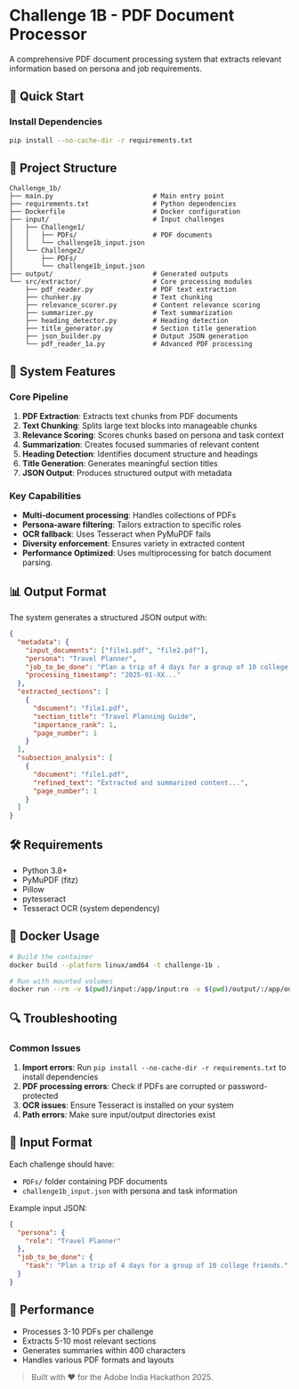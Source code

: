 # Challenge 1B - PDF Document Processor

A comprehensive PDF document processing system that extracts relevant information based on persona and job requirements.

## 🚀 Quick Start

### Install Dependencies
```bash
pip install --no-cache-dir -r requirements.txt
```

## 📁 Project Structure

```
Challenge_1b/
├── main.py                         # Main entry point
├── requirements.txt                # Python dependencies
├── Dockerfile                      # Docker configuration
├── input/                          # Input challenges
│   ├── Challenge1/
│   │   ├── PDFs/                   # PDF documents
│   │   └── challenge1b_input.json
│   └── Challenge2/
│       ├── PDFs/
│       └── challenge1b_input.json
├── output/                         # Generated outputs
└── src/extractor/                  # Core processing modules
    ├── pdf_reader.py               # PDF text extraction
    ├── chunker.py                  # Text chunking
    ├── relevance_scorer.py         # Content relevance scoring
    ├── summarizer.py               # Text summarization
    ├── heading_detector.py         # Heading detection
    ├── title_generator.py          # Section title generation
    ├── json_builder.py             # Output JSON generation
    └── pdf_reader_1a.py            # Advanced PDF processing
```

## 🔧 System Features

### Core Pipeline
1. **PDF Extraction**: Extracts text chunks from PDF documents
2. **Text Chunking**: Splits large text blocks into manageable chunks
3. **Relevance Scoring**: Scores chunks based on persona and task context
4. **Summarization**: Creates focused summaries of relevant content
5. **Heading Detection**: Identifies document structure and headings
6. **Title Generation**: Generates meaningful section titles
7. **JSON Output**: Produces structured output with metadata

### Key Capabilities
- **Multi-document processing**: Handles collections of PDFs
- **Persona-aware filtering**: Tailors extraction to specific roles
- **OCR fallback**: Uses Tesseract when PyMuPDF fails
- **Diversity enforcement**: Ensures variety in extracted content
- **Performance Optimized**: Uses multiprocessing for batch document parsing.

## 📊 Output Format

The system generates a structured JSON output with:

```json
{
  "metadata": {
    "input_documents": ["file1.pdf", "file2.pdf"],
    "persona": "Travel Planner",
    "job_to_be_done": "Plan a trip of 4 days for a group of 10 college friends.",
    "processing_timestamp": "2025-01-XX..."
  },
  "extracted_sections": [
    {
      "document": "file1.pdf",
      "section_title": "Travel Planning Guide",
      "importance_rank": 1,
      "page_number": 1
    }
  ],
  "subsection_analysis": [
    {
      "document": "file1.pdf",
      "refined_text": "Extracted and summarized content...",
      "page_number": 1
    }
  ]
}
```

## 🛠️ Requirements

- Python 3.8+
- PyMuPDF (fitz)
- Pillow
- pytesseract
- Tesseract OCR (system dependency)

## 🐳 Docker Usage

```bash
# Build the container
docker build --platform linux/amd64 -t challenge-1b .

# Run with mounted volumes
docker run --rm -v $(pwd)/input:/app/input:ro -v $(pwd)/output/:/app/output --network none challenge-1b
```

## 🔍 Troubleshooting

### Common Issues

1. **Import errors**: Run `pip install --no-cache-dir -r requirements.txt` to install dependencies
2. **PDF processing errors**: Check if PDFs are corrupted or password-protected
3. **OCR issues**: Ensure Tesseract is installed on your system
4. **Path errors**: Make sure input/output directories exist

## 📝 Input Format

Each challenge should have:
- `PDFs/` folder containing PDF documents
- `challenge1b_input.json` with persona and task information

Example input JSON:
```json
{
  "persona": {
    "role": "Travel Planner"
  },
  "job_to_be_done": {
    "task": "Plan a trip of 4 days for a group of 10 college friends."
  }
}
```

## 🎯 Performance

- Processes 3-10 PDFs per challenge
- Extracts 5-10 most relevant sections
- Generates summaries within 400 characters
- Handles various PDF formats and layouts 

>Built with ❤️ for the Adobe India Hackathon 2025.
